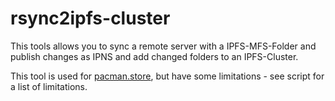 # rsync2ipfs-cluster

This tools allows you to sync a remote server with a IPFS-MFS-Folder and publish changes as IPNS and add changed folders to an IPFS-Cluster.

This tool is used for [pacman.store](http://pacman.store), but have some limitations - see script for a list of limitations.
